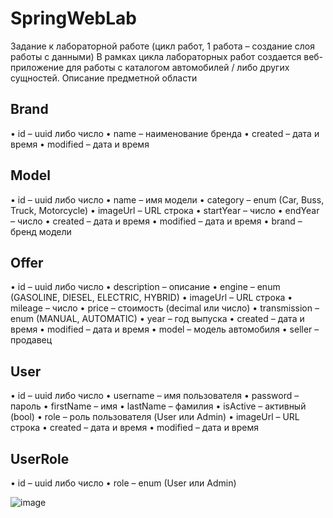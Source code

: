 # SpringWebLab
Задание к лабораторной работе (цикл работ, 1 работа – создание слоя работы с данными)
В рамках цикла лабораторных работ создается веб-приложение для работы с каталогом автомобилей / либо других сущностей.
Описание предметной области
## Brand
•	id – uuid либо число
•	name – наименование бренда
•	created – дата и время
•	modified – дата и время

## Model
•	id – uuid либо число
•	name – имя модели
•	category – enum (Car, Buss, Truck, Motorcycle)
•	imageUrl – URL строка 
•	startYear – число
•	endYear – число 
•	created – дата и время
•	modified – дата и время
•	brand – бренд модели

## Offer
•	id – uuid либо число
•	description – описание
•	engine – enum (GASOLINE, DIESEL, ELECTRIC, HYBRID)
•	imageUrl – URL строка 
•	mileage – число 
•	price – стоимость (decimal или число) 
•	transmission – enum (MANUAL, AUTOMATIC)
•	year – год выпуска 
•	created – дата и время
•	modified – дата и время
•	model – модель автомобиля 
•	seller – продавец

## User
•	id – uuid либо число
•	username –  имя пользователя
•	password – пароль
•	firstName –  имя
•	lastName –  фамилия
•	isActive – активный (bool)
•	role –  роль пользователя (User или Admin)
•	imageUrl – URL строка
•	created – дата и время
•	modified – дата и время



## UserRole
•	id – uuid либо число
•	role –  enum (User или Admin)

![image](https://github.com/Recwayer/SpringWebLab/assets/95271934/79a20134-2c8e-4f6f-accd-efa91991fff7)

